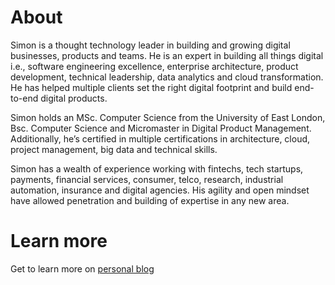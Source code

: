 # About 

Simon is a thought technology leader in building and growing digital businesses, products and teams. He is an expert in building all things digital i.e., software engineering excellence, enterprise architecture, product development, technical leadership, data analytics and cloud transformation. He has helped multiple clients set the right digital footprint and build end-to-end digital products.

Simon holds an MSc. Computer Science from the University of East London, Bsc. Computer Science and Micromaster in Digital Product Management. Additionally, he’s certified in multiple certifications in architecture, cloud, project management, big data and technical skills.

Simon has a wealth of experience working with fintechs, tech startups, payments, financial services, consumer, telco, research, industrial automation, insurance and digital agencies. His agility and open mindset have allowed penetration and building of expertise in any new area.

# Learn more
Get to learn more on [personal blog](https://joinsimon.life)
